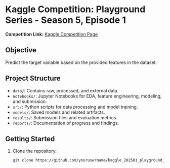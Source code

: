 # Kaggle Competition: Playground Series - Season 5, Episode 1

**Competition Link:** [Kaggle Competition Page](https://www.kaggle.com/competitions/playground-series-s5e1)

## Objective
Predict the target variable based on the provided features in the dataset.

## Project Structure
- `data/`: Contains raw, processed, and external data.
- `notebooks/`: Jupyter Notebooks for EDA, feature engineering, modeling, and submission.
- `src/`: Python scripts for data processing and model training.
- `models/`: Saved models and related artifacts.
- `results/`: Submission files and evaluation metrics.
- `reports/`: Documentation of progress and findings.

## Getting Started
1. Clone the repository:
   ```bash
   git clone https://github.com/yourusername/kaggle_202501_playground_s5e1.git